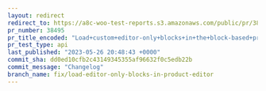 ```yaml
---
layout: redirect
redirect_to: https://a8c-woo-test-reports.s3.amazonaws.com/public/pr/38495/api/index.html
pr_number: 38495
pr_title_encoded: "Load+custom+editor-only+blocks+in+the+block-based+product+editor"
pr_test_type: api
last_published: "2023-05-26 20:48:43 +0000"
commit_sha: dd0ed10cfb2c43149345355af96632f0c5edb22b
commit_message: "Changelog"
branch_name: fix/load-editor-only-blocks-in-product-editor
---
```

